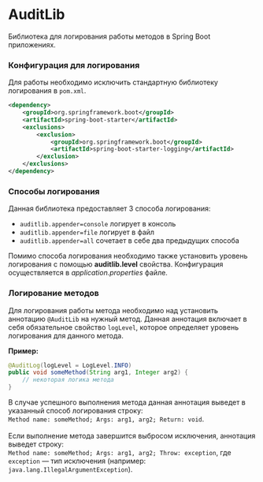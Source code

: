 # AuditLib

Библиотека для логирования работы методов в Spring Boot приложениях.


### Конфигурация для логирования

Для работы необходимо исключить стандартную библиотеку логирования в ```pom.xml```.<br>
```xml
<dependency>
    <groupId>org.springframework.boot</groupId>
    <artifactId>spring-boot-starter</artifactId>
    <exclusions>
        <exclusion>
            <groupId>org.springframework.boot</groupId>
            <artifactId>spring-boot-starter-logging</artifactId>
        </exclusion>
    </exclusions>
</dependency>
```

### Способы логирования

Данная библиотека предоставляет 3 способа логирования:

- ```auditlib.appender=console``` логирует в консоль
- ```auditlib.appender=file``` логирует в файл
- ```auditlib.appender=all``` сочетает в себе два предыдущих способа

Помимо способа логирования необходимо также установить уровень логирования с помощью **auditlib.level** свойства.
Конфигурация осуществляется в *application.properties* файле.


### Логирование методов
Для логирования работы метода необходимо над установить аннотацию ```@AuditLib``` на нужный метод. Данная аннотация включает в себя обязательное свойство ```logLevel```,
которое определяет уровень логирования для данного метода.

**Пример:**

```java
@AuditLog(logLevel = LogLevel.INFO)
public void someMethod(String arg1, Integer arg2) {
    // некоторая логика метода
}
```
В случае успешного выполнения метода данная аннотация выведет в указанный способ логирования строку:<br> ```Method name: someMethod; Args: arg1, arg2; Return: void```.<br><br>
Если выполнение метода завершится выбросом исключения, аннотация выведет строку:<br> ```Method name: someMethod; Args: arg1, arg2; Throw: exception```,
где ```exception``` — тип исключения (например: ```java.lang.IllegalArgumentException```).
